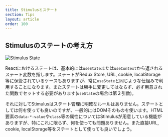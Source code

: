 ```yaml
---
title: Stimulusとステート
section: Tips
layout: article
order: 100
---
```


## Stimulusのステートの考え方

![Stimulus State](content_images/stimulus_state.webp)

Reactにおけるステートは、基本的には`useState`または`useContext`から返されるステート変数を指します。ステートがRedux Store, URL, cookie, localStorage等に保管されているケースもありますが、常に`useState`と同じような仕組みで利用することになります。またステートは勝手に変更してはならず、必ず用意された関数でセットする必要があります(`useState`の場合は第２引数)。

それに対してStimulusはステート管理に明確なルールはありません。ステートとしては何を使っても良いのですが、一般的にはDOMそのものを使います。HTML要素の`data-*-value`や`class`等の属性についてはStimulusが用意している機能がありますが、特にこれに限らず、何を使っても問題ありません。また直接URL, cookie, localStorage等をステートとして使っても良いでしょう。

